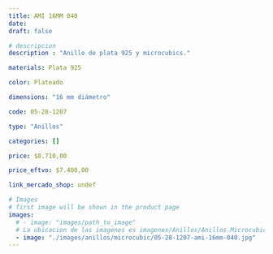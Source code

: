```yaml
---
title: AMI 16MM 040
date: 
draft: false

# descripcion
description : "Anillo de plata 925 y microcubics."

materials: Plata 925

color: Plateado

dimensions: "16 mm diámetro"

code: 05-28-1207

type: "Anillos"

categories: []

price: $8.710,00

price_eftvo: $7.400,00

link_mercado_shop: undef

# Images
# first image will be shown in the product page
images:
  # - image: "images/path_to_image"
  # La ubicacion de las imagenes es imagenes/Anillos/Anillos.Microcubic/05-28-1207-ami-16mm-040
  - image: "./images/anillos/microcubic/05-28-1207-ami-16mm-040.jpg"
---
```

